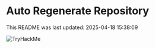 # Auto Regenerate Repository

This README was last updated: 2025-04-18 15:38:09

 ![TryHackMe](https://tryhackme.com/badge/533634)